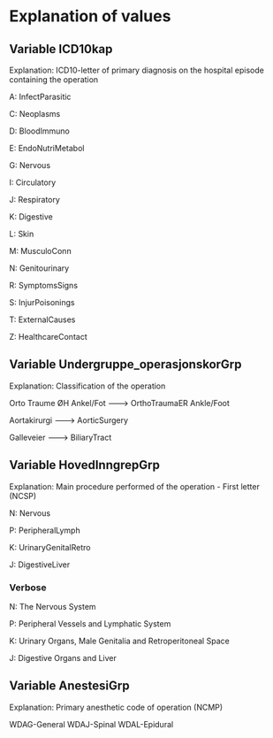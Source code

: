 Explanation of values
=====================


Variable ICD10kap
-----------------

Explanation: ICD10-letter of primary diagnosis on the hospital episode containing the operation


A: InfectParasitic

C: Neoplasms

D: BloodImmuno

E: EndoNutriMetabol

G: Nervous

I: Circulatory

J: Respiratory

K: Digestive

L: Skin

M: MusculoConn

N: Genitourinary

R: SymptomsSigns

S: InjurPoisonings

T: ExternalCauses

Z: HealthcareContact


Variable Undergruppe_operasjonskorGrp
-------------------------------------

Explanation: Classification of the operation

Orto Traume ØH Ankel/Fot ---> OrthoTraumaER Ankle/Foot

Aortakirurgi ---> AorticSurgery

Galleveier ---> BiliaryTract


Variable HovedInngrepGrp
------------------------

Explanation: Main procedure performed of the operation - First letter (NCSP)

N: Nervous

P: PeripheralLymph

K: UrinaryGenitalRetro

J: DigestiveLiver

### Verbose

N: The Nervous System

P: Peripheral Vessels and Lymphatic System

K: Urinary Organs, Male Genitalia and Retroperitoneal Space

J: Digestive Organs and Liver


Variable AnestesiGrp
--------------------

Explanation: Primary anesthetic code of operation (NCMP)

WDAG-General
WDAJ-Spinal
WDAL-Epidural
